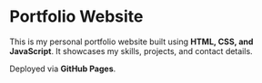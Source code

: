# Portfolio Website

This is my personal portfolio website built using **HTML, CSS, and JavaScript**.
It showcases my skills, projects, and contact details.

Deployed via **GitHub Pages**.
